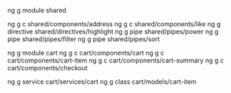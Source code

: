 

ng g module shared

ng g c shared/components/address
ng g c shared/components/like
ng g directive shared/directives/highlight
ng g pipe shared/pipes/power
ng g pipe shared/pipes/filter
ng g pipe shared/pipes/sort



ng g module cart
ng g c cart/components/cart
ng g c cart/components/cart-item
ng g c cart/components/cart-summary
ng g c cart/components/checkout

ng g service cart/services/cart
ng g class cart/models/cart-item




